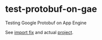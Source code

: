 test-protobuf-on-gae
====================

Testing Google Protobuf on App Engine

See [import fix][1] and actual [project][2].

[1]: https://www.simonmweber.com/2013/06/18/python-protobuf-on-app-engine.html
[2]: https://github.com/google/protobuf
